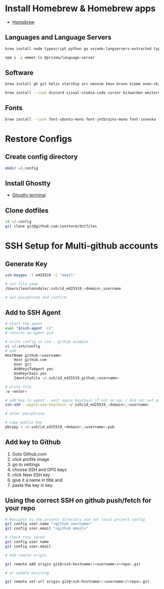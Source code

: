 # Install Homebrew & Homebrew apps

- [Homebrew](https://brew.sh/)

## Languages and Language Servers

```zsh
brew install node typescript python go vscode-langservers-extracted typescript-language-server gopls tailwindcss-language-server
```

```zsh
npm i -g emmet-ls @prisma/language-server
```

## Software

```zsh
brew install gh git helix starship arc neovim tmux bruno biome oven-sh/bun/bun yazi
```

```zsh
brew install --cask discord visual-studio-code cursor bitwarden wezterm
```

## Fonts

```zsh
brew install --cask font-ubuntu-mono font-jetbrains-mono font-iosevka font-inconsolata font-fira-code font-roboto-mono font-source-code-pro font-azeret-mono font-cascadia-code font-maple font-monaspace font-geist-mono-nerd-font font-anonymous-pro
```

# Restore Configs

## Create config directory

```zsh
mkdir ~/.config
```

## Install Ghostty

- [Ghostty terminal](https://github.com/mitchellh/ghostty)

## Clone dotfiles

```zsh
cd ~/.config
git clone git@github.com:ionztorm/dotfiles
```

# SSH Setup for Multi-github accounts

## Generate Key

```zsh
ssh-keygen -t ed25519 -C "email"

# set file name
/Users/leonlonsdale/.ssh/id_ed25519_<domain>_username

# set passphrase and confirm
```

## Add to SSH Agent

```zsh
# start the agent
eval "$(ssh-agent -s)"
# returns an agent pid

# write config in vim - github example
vi ~/.ssh/config
# add
HostName github-<username>
    Host github.com
    User git
    AddKeysToAgent yes
    UseKeychain yes
    IdentityFile ~/.ssh/id_ed25519_github_<username>

# write file
:w <enter>

# add key to agent - omit apple keychain if not on mac / did not set passcode.
ssh-add --apple-use-keychain ~/.ssh/id_ed25519_<domain>_<username>

# enter passphrase

# copy public key
pbcopy < ~/.ssh/id_ed25519_<domain>_<username>.pub
```

## Add key to Github

1. Goto Github.com
2. click profile image
3. go to settings
4. choose SSH and GPG keys
5. click New SSH key
6. give it a name in title and
7. paste the key in key.

## Using the correct SSH on github push/fetch for your repo

```zsh
# Navigate to the project directory and set local project config
git config user.name "<github username>"
git config user.email "<github email>"

# Check they saved
git config user.name
git config user.email

# Add remote origin

git remote add origin git@<ssh-hostname>:<username>/<repo>.git

# or update existing

git remote set-url origin git@<ssh-hostname>:<username>/<repo>.git
```
